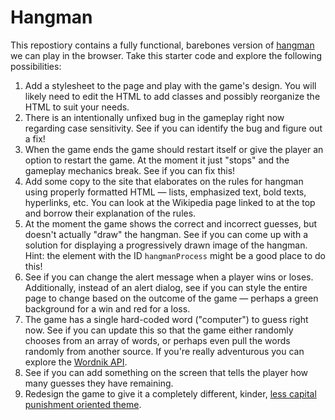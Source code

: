 # Hangman

This repostiory contains a fully functional, barebones version of [hangman](https://en.wikipedia.org/wiki/Hangman_(game)) we can play in the browser. Take this starter code and explore the following possibilities:

1. Add a stylesheet to the page and play with the game's design. You will likely need to edit the HTML to add classes and possibly reorganize the HTML to suit your needs.
2. There is an intentionally unfixed bug in the gameplay right now regarding case sensitivity. See if you can identify the bug and figure out a fix!
3. When the game ends the game should restart itself or give the player an option to restart the game. At the moment it just "stops" and the gameplay mechanics break. See if you can fix this!
4. Add some copy to the site that elaborates on the rules for hangman using properly formatted HTML — lists, emphasized text, bold texts, hyperlinks, etc. You can look at the Wikipedia page linked to at the top and borrow their explanation of the rules.
5. At the moment the game shows the correct and incorrect guesses, but doesn't actually "draw" the hangman. See if you can come up with a solution for displaying a progressively drawn image of the hangman. Hint: the element with the ID `hangmanProcess` might be a good place to do this!
6. See if you can change the alert message when a player wins or loses. Additionally, instead of an alert dialog, see if you can style the entire page to change based on the outcome of the game — perhaps a green background for a win and red for a loss.
7. The game has a single hard-coded word ("computer") to guess right now. See if you can update this so that the game either randomly chooses from an array of words, or perhaps even pull the words randomly from another source. If you're really adventurous you can explore the [Wordnik API](https://developer.wordnik.com/).
8. See if you can add something on the screen that tells the player how many guesses they have remaining.
9. Redesign the game to give it a completely different, kinder, [less capital punishment oriented theme](https://george.mand.is/2018/03/a-more-politically-correct-version-of-hangman/). 